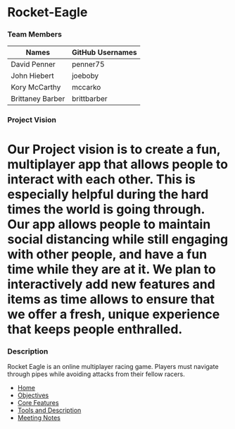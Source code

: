 # Rocket-Eagle

### Team Members 
|     Names       | GitHub Usernames |
| -------------   |  -------------   |
| David Penner    | penner75         |
| John Hiebert    | joeboby          |
| Kory McCarthy   | mccarko          |
| Brittaney Barber| brittbarber      |


### Project Vision  
Our Project vision is to create a fun, multiplayer app that allows people to interact with each other. This is especially helpful during the hard times the world is going through. Our app allows people to maintain social distancing while still engaging with other people, and have a fun time while they are at it. We plan to interactively add new features and items as time allows to ensure that we offer a fresh, unique experience that keeps people enthralled.
=======

### Description
Rocket Eagle is an online multiplayer racing game. Players must navigate through pipes while avoiding attacks from their fellow racers. 


- [Home](https://github.com/Rocket-Eagle/Rocket-Eagle/wiki)
- [Objectives](https://github.com/Rocket-Eagle/Rocket-Eagle/wiki)
- [Core Features](https://github.com/Rocket-Eagle/Rocket-Eagle/wiki)
- [Tools and Description](https://github.com/Rocket-Eagle/Rocket-Eagle/wiki/Tools-And-Descriptions)
- [Meeting Notes](https://github.com/Rocket-Eagle/Rocket-Eagle/wiki/Meetings)

